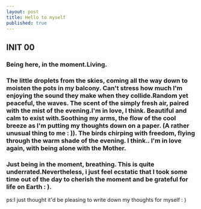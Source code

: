 ```yaml
---
layout: post
title: Hello to myself
published: true
---
```


## INIT 00
### Being here, in the moment.Living.
### The little droplets from the skies, coming all the way down to moisten the pots in my balcony. Can't stress how much I'm enjoying the sound they make when they collide.Random yet peaceful, the waves. The scent of the simply fresh air, paired with the mist of the evening.I'm in love, I think. Beautiful and calm to exist with.Soothing my arms, the flow of the cool breeze as I'm putting my thoughts down on a paper. (A rather unusual thing to me : )). The birds chirping with freedom, flying through the warm shade of the evening. I think.. I'm in love again, with being alone with the Mother. 

### Just being in the moment, breathing. This is quite underrated.Nevertheless, i just feel ecstatic that I took some time out of the day to cherish the moment and be grateful for life on Earth : ).
ps:I just thought it'd be pleasing to write down my thoughts for myself : )
